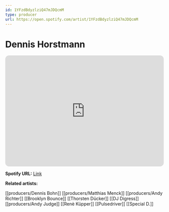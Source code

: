 ```yaml
---
id: 1YFzdBdyzlziQ47mJDQcmM
type: producer
url: https://open.spotify.com/artist/1YFzdBdyzlziQ47mJDQcmM
---
```

# Dennis Horstmann

<iframe style="border-radius:12px" src="https://open.spotify.com/embed/artist/1YFzdBdyzlziQ47mJDQcmM" width="100%" height="352" frameBorder="0" allowfullscreen="" allow="autoplay; clipboard-write; encrypted-media; fullscreen; picture-in-picture" loading="lazy"></iframe>

**Spotify URL:** [Link](https://open.spotify.com/artist/1YFzdBdyzlziQ47mJDQcmM)

**Related artists:**

[[producers/Dennis Bohn]]
[[producers/Matthias Menck]]
[[producers/Andy Richter]]
[[Brooklyn Bounce]]
[[Thorsten Dücker]]
[[DJ Digress]]
[[producers/Andy Judge]]
[[Renè Küpper]]
[[Pulsedriver]]
[[Special D.]]
